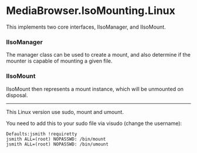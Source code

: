 # MediaBrowser.IsoMounting.Linux
This implements two core interfaces, IIsoManager, and IIsoMount.
### IIsoManager
The manager class can be used to create a mount, and also determine if the mounter is capable of mounting a given file.
### IIsoMount
IIsoMount then represents a mount instance, which will be unmounted on disposal.
***
This Linux version use sudo, mount and umount.

You need to add this to your sudo file via visudo (change the username):

    Defaults:jsmith !requiretty
    jsmith ALL=(root) NOPASSWD: /bin/mount
    jsmith ALL=(root) NOPASSWD: /bin/umount
